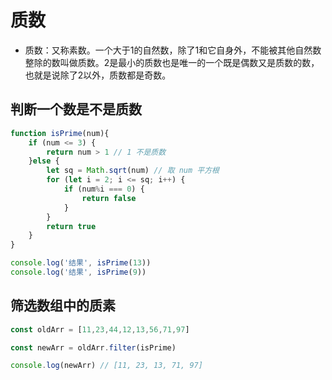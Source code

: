 # 质数

* 质数：又称素数。一个大于1的自然数，除了1和它自身外，不能被其他自然数整除的数叫做质数。2是最小的质数也是唯一的一个既是偶数又是质数的数，也就是说除了2以外，质数都是奇数。


## 判断一个数是不是质数
```js
function isPrime(num){
    if (num <= 3) {
        return num > 1 // 1 不是质数
    }else {
        let sq = Math.sqrt(num) // 取 num 平方根
        for (let i = 2; i <= sq; i++) {
            if (num%i === 0) {
                return false
            }
        }
        return true
    }
}

console.log('结果', isPrime(13))
console.log('结果', isPrime(9))
```

## 筛选数组中的质素
```js
const oldArr = [11,23,44,12,13,56,71,97]

const newArr = oldArr.filter(isPrime)

console.log(newArr) // [11, 23, 13, 71, 97]
```


